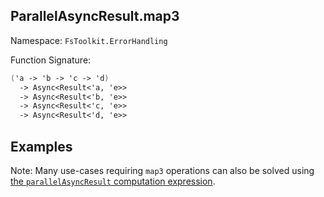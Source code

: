 ## ParallelAsyncResult.map3

Namespace: `FsToolkit.ErrorHandling`

Function Signature:

```fsharp
('a -> 'b -> 'c -> 'd)
  -> Async<Result<'a, 'e>>
  -> Async<Result<'b, 'e>>
  -> Async<Result<'c, 'e>>
  -> Async<Result<'d, 'e>>
```

## Examples

Note: Many use-cases requiring `map3` operations can also be solved using [the `parallelAsyncResult` computation expression](../parallelAsyncResult/ce.md).